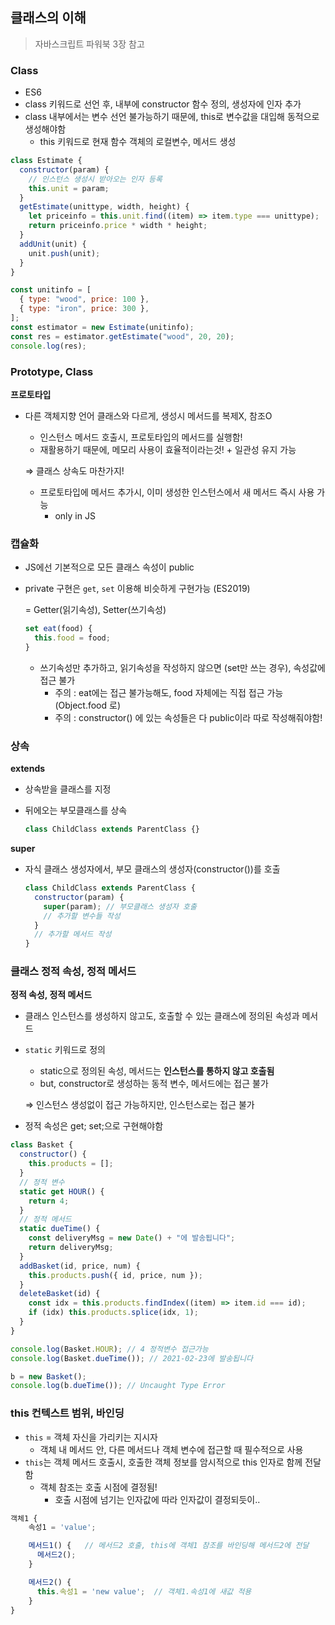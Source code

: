 ## 클래스의 이해

> 자바스크립트 파워북 3장 참고

### Class

- ES6
- class 키워드로 선언 후, 내부에 constructor 함수 정의, 생성자에 인자 추가
- class 내부에서는 변수 선언 불가능하기 때문에, this로 변수값을 대입해 동적으로 생성해야함
  - this 키워드로 현재 함수 객체의 로컬변수, 메서드 생성

```jsx
class Estimate {
  constructor(param) {
    // 인스턴스 생성시 받아오는 인자 등록
    this.unit = param;
  }
  getEstimate(unittype, width, height) {
    let priceinfo = this.unit.find((item) => item.type === unittype);
    return priceinfo.price * width * height;
  }
  addUnit(unit) {
    unit.push(unit);
  }
}
```

```jsx
const unitinfo = [
  { type: "wood", price: 100 },
  { type: "iron", price: 300 },
];
const estimator = new Estimate(unitinfo);
const res = estimator.getEstimate("wood", 20, 20);
console.log(res);
```

### Prototype, Class

**프로토타입**

- 다른 객체지향 언어 클래스와 다르게, 생성시 메서드를 복제X, 참조O

  - 인스턴스 메서드 호출시, 프로토타입의 메서드를 실행함!
  - 재활용하기 때문에, 메모리 사용이 효율적이라는것! + 일관성 유지 가능

  ⇒ 클래스 상속도 마찬가지!

  - 프로토타입에 메서드 추가시, 이미 생성한 인스턴스에서 새 메서드 즉시 사용 가능
    - only in JS

### **캡슐화**

- JS에선 기본적으로 모든 클래스 속성이 public
- private 구현은 `get`, `set` 이용해 비슷하게 구현가능 (ES2019)

  = Getter(읽기속성), Setter(쓰기속성)

  ```jsx
  set eat(food) {
    this.food = food;
  }
  ```

  - 쓰기속성만 추가하고, 읽기속성을 작성하지 않으면 (set만 쓰는 경우), 속성값에 접근 불가
    - 주의 : eat에는 접근 불가능해도, food 자체에는 직접 접근 가능 (Object.food 로)
    - 주의 : constructor() 에 있는 속성들은 다 public이라 따로 작성해줘야함!

### 상속

**extends**

- 상속받을 클래스를 지정
- 뒤에오는 부모클래스를 상속

  ```jsx
  class ChildClass extends ParentClass {}
  ```

**super**

- 자식 클래스 생성자에서, 부모 클래스의 생성자(constructor())를 호출

  ```jsx
  class ChildClass extends ParentClass {
    constructor(param) {
      super(param); // 부모클래스 생성자 호출
      // 추가할 변수들 작성
    }
    // 추가할 메서드 작성
  }
  ```

### 클래스 정적 속성, 정적 메서드

**정적 속성, 정적 메서드**

- 클래스 인스턴스를 생성하지 않고도, 호출할 수 있는 클래스에 정의된 속성과 메서드
- `static` 키워드로 정의

  - static으로 정의된 속성, 메서드는 **인스턴스를 통하지 않고 호출됨**
  - but, constructor로 생성하는 동적 변수, 메서드에는 접근 불가

  ⇒ 인스턴스 생성없이 접근 가능하지만, 인스턴스로는 접근 불가

- 정적 속성은 get; set;으로 구현해야함

```jsx
class Basket {
  constructor() {
    this.products = [];
  }
  // 정적 변수
  static get HOUR() {
    return 4;
  }
  // 정적 메서드
  static dueTime() {
    const deliveryMsg = new Date() + "에 발송됩니다";
    return deliveryMsg;
  }
  addBasket(id, price, num) {
    this.products.push({ id, price, num });
  }
  deleteBasket(id) {
    const idx = this.products.findIndex((item) => item.id === id);
    if (idx) this.products.splice(idx, 1);
  }
}

console.log(Basket.HOUR); // 4 정적변수 접근가능
console.log(Basket.dueTime()); // 2021-02-23에 발송됩니다

b = new Basket();
console.log(b.dueTime()); // Uncaught Type Error
```

### this 컨텍스트 범위, 바인딩

- `this` = 객체 자신을 가리키는 지시자
  - 객체 내 메서드 안, 다른 메서드나 객체 변수에 접근할 때 필수적으로 사용
- `this`는 객체 메서드 호출시, 호출한 객체 정보를 암시적으로 this 인자로 함께 전달함
  - 객체 참조는 호출 시점에 결정됨!
    - 호출 시점에 넘기는 인자값에 따라 인자값이 결정되듯이..

```jsx
객체1 {
	속성1 = 'value';

	메서드1() {   // 메서드2 호출, this에 객체1 참조를 바인딩해 메서드2에 전달
	  메서드2();
	}

	메서드2() {
	  this.속성1 = 'new value';  // 객체1.속성1에 새값 적용
	}
}
```

